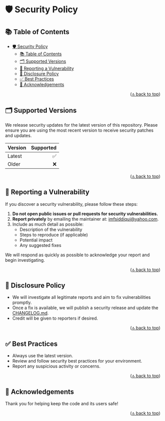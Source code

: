 <!-- markdownlint-disable MD033 MD041 -->

<a id="top"></a>

# 🛡️ Security Policy

## 📚 Table of Contents

- [🛡️ Security Policy](#️-security-policy)
  - [📚 Table of Contents](#-table-of-contents)
  - [🗂️ Supported Versions](#️-supported-versions)
  - [🐞 Reporting a Vulnerability](#-reporting-a-vulnerability)
  - [📢 Disclosure Policy](#-disclosure-policy)
  - [✅ Best Practices](#-best-practices)
  - [🙏 Acknowledgements](#-acknowledgements)

<p align="right">(<a href="#top">🔝 back to top</a>)</p>

## 🗂️ Supported Versions

We release security updates for the latest version of this repository. Please ensure you are using the most recent version to receive security patches and updates.

| **Version** | **Supported** |
| :---------- | ------------: |
| Latest      |             ✅ |
| Older       |             ❌ |

<p align="right">(<a href="#top">🔝 back to top</a>)</p>

## 🐞 Reporting a Vulnerability

If you discover a security vulnerability, please follow these steps:

1. **Do not open public issues or pull requests for security vulnerabilities.**
2. **Report privately** by emailing the maintainer at: [imfsiddiqui@yahoo.com](mailto:imfsiddiqui@yahoo.com).
3. Include as much detail as possible:
   - Description of the vulnerability
   - Steps to reproduce (if applicable)
   - Potential impact
   - Any suggested fixes

We will respond as quickly as possible to acknowledge your report and begin investigating.

<p align="right">(<a href="#top">🔝 back to top</a>)</p>

## 📢 Disclosure Policy

- We will investigate all legitimate reports and aim to fix vulnerabilities promptly.
- Once a fix is available, we will publish a security release and update the [CHANGELOG.md](CHANGELOG.md).
- Credit will be given to reporters if desired.

<p align="right">(<a href="#top">🔝 back to top</a>)</p>

## ✅ Best Practices

- Always use the latest version.
- Review and follow security best practices for your environment.
- Report any suspicious activity or concerns.

<p align="right">(<a href="#top">🔝 back to top</a>)</p>

## 🙏 Acknowledgements

Thank you for helping keep the code and its users safe!

<p align="right">(<a href="#top">🔝 back to top</a>)</p>
